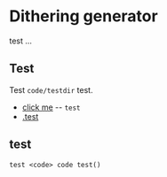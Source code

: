 Dithering generator
=============

test ...

Test
-------
Test `code/testdir` test.

* [click me](http://google.com) -- `test` 
* [.test](http://google.com)

test
-----------

    test <code> code test()
